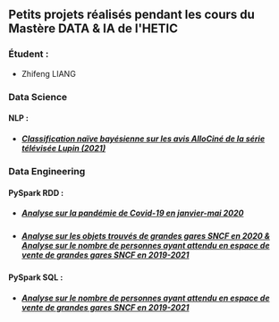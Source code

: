 ## Petits projets réalisés pendant les cours du Mastère DATA & IA de l'HETIC

### Étudent :   
- Zhifeng LIANG

### Data Science
#### NLP :
- ##### [Classification naïve bayésienne sur les avis AlloCiné de la série télévisée Lupin (2021)](https://github.com/Zephons/HETIC_projets/blob/master/Data%20Science/NLP/naive_bayes_sur_avis_lupin_zhifeng.ipynb)

### Data Engineering
#### PySpark RDD :
- ##### [Analyse sur la pandémie de Covid-19 en janvier-mai 2020](https://github.com/Zephons/HETIC_projets/blob/master/Data%20Engineering/PySpark/PySpark%20RDD/spark_rdd_covid_zhifeng.ipynb)
- ##### [Analyse sur les objets trouvés de grandes gares SNCF en 2020 & Analyse sur le nombre de personnes ayant attendu en espace de vente de grandes gares SNCF en 2019-2021](https://github.com/Zephons/HETIC_projets/blob/master/Data%20Engineering/PySpark/PySpark%20RDD/spark_rdd_sncf_zhifeng.ipynb)

#### PySpark SQL :
- ##### [Analyse sur le nombre de personnes ayant attendu en espace de vente de grandes gares SNCF en 2019-2021](https://github.com/Zephons/HETIC_projets/blob/master/Data%20Engineering/PySpark/PySpark%20SQL/spark_sql_sncf_zhifeng.ipynb)